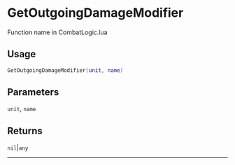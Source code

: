 # GetOutgoingDamageModifier
Function name in CombatLogic.lua
## Usage
```lua
GetOutgoingDamageModifier(unit, name)
```
## Parameters
`unit`, `name`
## Returns
`nil`|`any`

---
